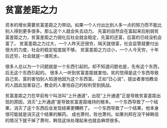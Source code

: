# 贫富差距之力

资本的增长需要贫富差距之力带动。如果一个人付出比别人多一点的努力而不能比别人得到更多很多。那么这个人就会失去动力。
先富的自然会在富起来后削弱贫富差距之力，贫富差距之力弱化后社会就会稳定，先富的还富，后富的已经没机会富了。
贫富差距之力过大，一个人昨天还很穷，隔天就很富，社会监管就要付出很大的力度，社会的稳定程度就不够。
贫富差距之力过小，一个人今天穷，十年后还穷，社会就是一滩死水。

很多人总以为一个问题就是一个东西引起的。却不知道问题也是，先有这个东西，后无这个东西引起的。
很多人一听到贫富差距就害怕，贫的觉得是这个东西导致自己贫。富的害怕别人知道他因为这个东西富。
正如“日心说”，提出者害怕教会的人因此加害自己，教会的人害怕自己的权利受到挑战。

贫富差距之力在早前有个叫法叫“上升通道”，出现“上升通道”正是导致贫富差距出现的原因，消灭“上升通道”是导致贫富差距维持的根本。
一个东西导致了一个结果，消灭了这个东西后会发现结果更糟糕了。
一个东西导致了一个结果，他本身很可能就是消灭这个结果的解药。
成也萧何，败也萧何。如果刘邦在没干掉韩信的情况下就干掉了萧何，韩信这块处理起来也就会麻烦很多。

